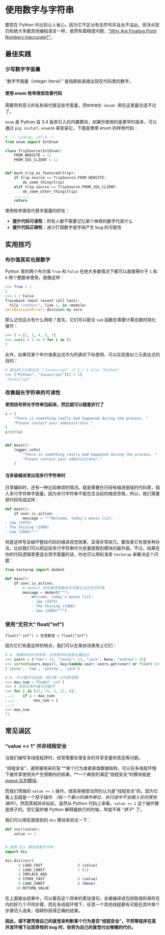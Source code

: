 # 使用数字与字符串

整型在 Python 中比较让人省心，因为它不区分有无符号并且永不溢出。但浮点型仍和绝大多数其他编程语言一样，依然有着精度问题，["Why Are Floating Point Numbers Inaccurate?"](https://stackoverflow.com/questions/21895756/why-are-floating-point-numbers-inaccurate)。

## 最佳实践

### 少写数字字面量

“数字字面量（integer literal）” 是指那些直接出现在代码里的数字。

#### 使用 enum 枚举类型改善代码

需要用有意义的名称来代替这些字面量，而`枚举类型（enum）`用在这里最合适不过了。

`enum` 是 Python 自 3.4 版本引入的内置模块，如果你使用的是更早的版本，可以通过 `pip install enum34` 来安装它。下面是使用 enum 的样例代码：

```python
# -*- coding: utf-8 -*-
from enum import IntEnum

class TripSource(IntEnum):
    FROM_WEBSITE = 11
    FROM_IOS_CLIENT = 12


def mark_trip_as_featured(trip):
    if trip.source == TripSource.FROM_WEBSITE:
        do_some_thing(trip)
    elif trip.source == TripSource.FROM_IOS_CLIENT:
        do_some_other_thing(trip)
    ... ...
    return
```

使用枚举类型代替字面量的好处：

- **提升代码可读性**：所有人都不需要记忆某个神奇的数字代表什么
- **提升代码正确性**：减少打错数字或字母产生 bug 的可能性

## 实用技巧

### 布尔值其实也是数字

Python 里的两个布尔值 `True` 和 `False` 在绝大多数情况下都可以直接等价于 `1` 和 `0` 两个整数来使用，就像这样：

```python
>>> True + 1
2
>>> 1 / False
Traceback (most recent call last):
  File "<stdin>", line 1, in <module>
ZeroDivisionError: division by zero
```

那么记住这点有什么用呢？首先，它们可以配合 `sum` 函数在需要计算总数时简化操作：

```python
>>> l = [1, 2, 4, 5, 7]
>>> sum(i % 2 == 0 for i in l)
2
```

此外，如果将某个布尔值表达式作为列表的下标使用，可以实现类似三元表达式的目的：

```python
# 类似的三元表达式："Javascript" if 2 > 1 else "Python"
>>> ["Python", "Javascript"][2 > 1]
'Javascript'
```

### 改善超长字符串的可读性

**使用括号将长字符串包起来，然后就可以随意折行了**

```python
s = (
    "There is something really bad happened during the process. "
    "Please contact your administrator."
)
print(s)


def main():
    logger.info(
        "There is something really bad happened during the process. "
        "Please contact your administrator."
    )
```

#### 当多级缩进里出现多行字符串时

日常编码时，还有一种比较麻烦的情况。就是需要在已经有缩进层级的代码里，插入多行字符串字面量。因为多行字符串不能包含当前的缩进空格，所以，我们需要把代码写成这样：

```python
def main():
    if user.is_active:
        message = """Welcome, today's movie list:
- Jaw (1975)
- The Shining (1980)
- Saw (2004)"""
```

但是这样写会破坏整段代码的缩进视觉效果，显得非常突兀。要改善它有很多种办法，比如我们可以把这段多行字符串作为变量提取到模块的最外层。不过，如果在你的代码逻辑里更适合用字面量的话，你也可以用标准库 `textwrap` 来解决这个问题：

```python
from textwrap import dedent

def main():
    if user.is_active:
        # dedent 将会缩进掉整段文字最左边的空字符串
        message = dedent("""\
            Welcome, today's movie list:
            - Jaw (1975)
            - The Shining (1980)
            - Saw (2004)""")
```

### 使用“无穷大” float("inf")

`float("-inf") < 任意数值 < float("inf")`

因为它们有着这样的特点，我们可以在某些场景用上它们：

```python
# A. 根据年龄升序排序，没有提供年龄放在最后边
>>> users = {"tom": 19, "jenny": 13, "jack": None, "andrew": 43}
>>> sorted(users.keys(), key=lambda user: users.get(user) or float('inf'))
['jenny', 'tom', 'andrew', 'jack']

# B. 作为循环初始值，简化第一次判断逻辑
>>> max_num = float('-inf')
>>> # 找到列表中最大的数字
>>> for i in [23, 71, 3, 21, 8]:
...:    if i > max_num:
...:         max_num = i
...:
>>> max_num
71
```

## 常见误区

### “value += 1” 并非线程安全

当我们编写多线程程序时，经常需要处理复杂的共享变量和竞态等问题。

“线程安全”，通常被用来形容 **某个行为或者某类数据结构，可以在多线程环境下被共享使用并产生预期内的结果。**一个典型的满足“线程安全”的模块就是 [queue 队列模块](https://docs.python.org/3/library/queue.html)。

而我们常做的 `value += 1` 操作，很容易被想当然的认为是“线程安全”的。因为它看上去就是一个原子操作 *（指一个最小的操作单位，执行途中不会插入任何其他操作）*。然而真相并非如此，虽然从 Python 代码上来看，`value += 1` 这个操作像是原子的。但它最终被 Python 解释器执行的时候，早就不再 *“原子”* 了。

我们可以用前面提到的 `dis` 模块来验证一下：

```python
def incr(value):
    value += 1


# 使用 dis 模块查看字节码
import dis

dis.dis(incr)
      0 LOAD_FAST                0 (value)
      2 LOAD_CONST               1 (1)
      4 INPLACE_ADD
      6 STORE_FAST               0 (value)
      8 LOAD_CONST               0 (None)
     10 RETURN_VALUE
```

在上面输出结果中，可以看到这个简单的累加语句，会被编译成包括取值和保存在内的好几个不同步骤，而在多线程环境下，任意一个其他线程都有可能在其中某个步骤切入进来，阻碍你获得正确的结果。

**因此，请不要凭借自己的直觉来判断某个行为是否“线程安全”，不然等程序在高并发环境下出现奇怪的 bug 时，你将为自己的直觉付出惨痛的代价。**

